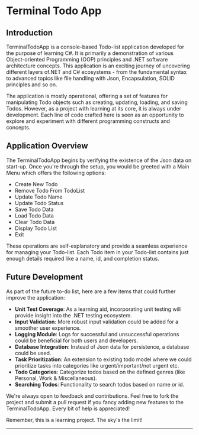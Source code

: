 ﻿# Terminal Todo App

## Introduction

TerminalTodoApp is a console-based Todo-list application developed for the purpose of learning C#. It is primarily a demonstration of various Object-oriented Programming (OOP) principles and .NET software architecture concepts. This application is an exciting journey of uncovering different layers of.NET and C# ecosystems - from the fundamental syntax to advanced topics like file handling with Json, Encapsulation, SOLID principles and so on.

The application is mostly operational, offering a set of features for manipulating Todo objects such as creating, updating, loading, and saving Todos. However, as a project with learning at its core, it is always under development. Each line of code crafted here is seen as an opportunity to explore and experiment with different programming constructs and concepts.

## Application Overview

The TerminalTodoApp begins by verifying the existence of the Json data on start-up. Once you're through the setup, you would be greeted with a Main Menu which offers the following options:

- Create New Todo
- Remove Todo From TodoList
- Update Todo Name
- Update Todo Status
- Save Todo Data
- Load Todo Data
- Clear Todo Data
- Display Todo List
- Exit

These operations are self-explanatory and provide a seamless experience for managing your Todo-list. Each Todo item in your Todo-list contains just enough details required like a name, id, and completion status.

## Future Development

As part of the future to-do list, here are a few items that could further improve the application:

- **Unit Test Coverage**: As a learning aid, incorporating unit testing will provide insight into the .NET testing ecosystem.
- **Input Validation**: More robust input validation could be added for a smoother user experience.
- **Logging Module**: Logs for successful and unsuccessful operations could be beneficial for both users and developers.
- **Database Integration**: Instead of Json data for persistence, a database could be used.
- **Task Prioritization**: An extension to existing todo model where we could prioritize tasks into categories like urgent/important/not urgent etc.
- **Todo Categories**: Categorize todos based on the defined genres (like Personal, Work & Miscellaneous).
- **Searching Todos**: Functionality to search todos based on name or id.

We're always open to feedback and contributions. Feel free to fork the project and submit a pull request if you fancy adding new features to the TerminalTodoApp. Every bit of help is appreciated!

Remember, this is a learning project. The sky's the limit!

---